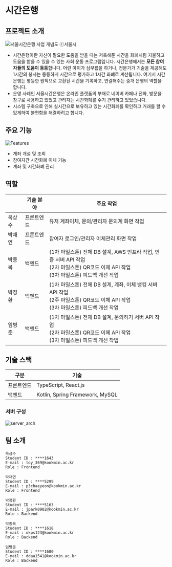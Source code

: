 # 시간은행

## **프로젝트 소개**

![서울시간은행 사업 개념도 ⓒ서울시](https://www.dailypop.kr/news/photo/202205/59846_115911_64.png)

- 시간은행이란 자신이 필요한 도움을 받을 때는 저축해둔 시간을 화폐처럼 지불하고 도움을 받을 수 있을 수 있는 사회 운동 프로그램입니다. 시간은행에서는 **모든 참여자들의 도움이 동등**합니다. 어린 아이가 심부름을 하거나, 전문가가 기술을 제공해도 1시간의 봉사는 동등하게 시간으로 평가하고 1시간 화폐로 계산됩니다. 여기서 시간은행는 평등한 원칙으로 교환된 시간을 기록하고, 연결해주는 중개 은행의 역할을 합니다.
- 운영 사례인 서울시간은행은 온라인 플랫폼의 부재로 네이버 카페나 전화, 방문을 창구로 사용하고 있었고 관리자는 시간화폐를 수기 관리하고 있었습니다. 
- 시스템 구축으로 인해 실시간으로 보유하고 있는 시간화폐를 확인하고 거래를 할 수 있게하여 불편함을 해결하려고 합니다.



## **주요 기능**

![Features](https://raw.githubusercontent.com/kookmin-sw/capstone-2023-45/main/docs/assets/features.png)

- 계좌 개설 및 조회
- 참여자간 시간화폐 이체 기능
- 계좌 및 시간화폐 관리



## **역할**

|        | 기술 분야  | 주요 작업                                                                                                                                      |
| ------ | ---------- | ---------------------------------------------------------------------------------------------------------------------------------------------- |
| 옥상수 | 프론트엔드 | 유저 계좌이체, 문의/관리자 문의계 화면 작업                                                                                                    |
| 박채연 | 프론트엔드 | 참여자 로그인/관리자 이체관리 화면 작업                                                                                                        |
| 박종복 | 백엔드     | (1차 마일스톤) 전체 DB 설계, AWS 인프라 작업, 인증 서버 API 작업<br />(2차 마일스톤) QR코드 이체 API 작업<br />(3차 마일스톤) 피드백 개선 작업 |
| 박정환 | 백엔드     | (1차 마일스톤) 전체 DB 설계, 계좌, 이체 뱅킹 서버 API 작업<br />(2주 마일스톤) QR코드 이체 API 작업<br />(3차 마일스톤) 피드백 개선 작업       |
| 임병준 | 백엔드     | (1차 마일스톤) 전체 DB 설계, 문의하기 서버 API 작업<br />(2차 마일스톤) QR코드 이체 API 작업<br />(3차 마일스톤) 피드백 개선 작업              |



## **기술 스택**

| 구분       | 기술                            |
| ---------- | ------------------------------- |
| 프론트엔드 | TypeScript, React.js            |
| 백엔드     | Kotlin, Spring Framework, MySQL |



### 서버 구성

![server_arch](https://raw.githubusercontent.com/kookmin-sw/capstone-2023-45/main/docs/assets/server-arch.png)



## **팀 소개**

```
옥상수
Student ID : ****1643
E-mail : toy_369@kookmin.ac.kr
Role : Frontend
```

```
박채연
Student ID : ****5299
E-mail : p3chaeyeon@kookmin.ac.kr
Role : Frontend
```

```
박정환
Student ID : ****5163
E-mail : jpark0902@kookmin.ac.kr
Role : Backend
```

```
박종복
Student ID : ****1618
E-mail : okps123@kookmin.ac.kr
Role : Backend
```

```
임병준
Student ID : ****1680
E-mail : ddaa1541@kookmin.ac.kr
Role : Backend
```
